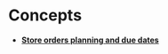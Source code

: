 # Concepts

- **[Store orders planning and due dates](https://github.com/ErpNetDocs/tech/blob/master/modules/logistics/inventory/store-orders/store-orders-concepts/store-orders-planning-and-due-dates.md)**
